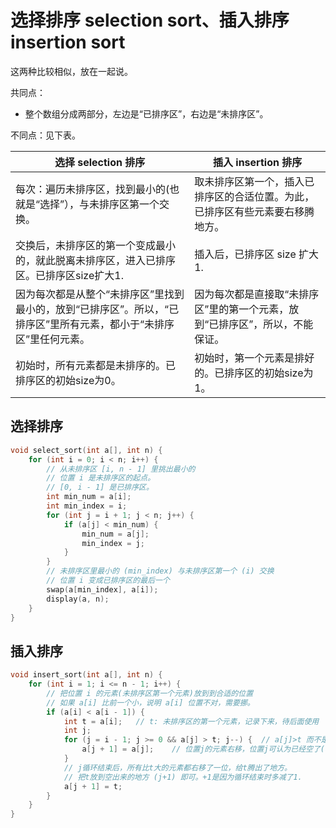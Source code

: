 # 选择排序 selection sort、插入排序 insertion sort

这两种比较相似，放在一起说。

共同点：
* 整个数组分成两部分，左边是“已排序区”，右边是“未排序区”。

不同点：见下表。

选择 selection 排序 | 插入 insertion 排序
---- | ----
每次：遍历未排序区，找到最小的(也就是“选择”），与未排序区第一个交换。|取未排序区第一个，插入已排序区的合适位置。为此，已排序区有些元素要右移腾地方。
交换后，未排序区的第一个变成最小的，就此脱离未排序区，进入已排序区。已排序区size扩大1.| 插入后，已排序区 size 扩大 1.
因为每次都是从整个“未排序区”里找到最小的，放到“已排序区”。所以，“已排序区”里所有元素，都小于“未排序区”里任何元素。| 因为每次都是直接取“未排序区”里的第一个元素，放到“已排序区”，所以，不能保证。
初始时，所有元素都是未排序的。已排序区的初始size为0。|初始时，第一个元素是排好的。已排序区的初始size为1。

## 选择排序

```c++
void select_sort(int a[], int n) {
    for (int i = 0; i < n; i++) {
        // 从未排序区 [i, n - 1] 里挑出最小的
        // 位置 i 是未排序区的起点。
        // [0, i - 1] 是已排序区。
        int min_num = a[i];
        int min_index = i;
        for (int j = i + 1; j < n; j++) {
            if (a[j] < min_num) {
                min_num = a[j];
                min_index = j;
            }
        }
        // 未排序区里最小的 (min_index) 与未排序区第一个 (i) 交换
        // 位置 i 变成已排序区的最后一个
        swap(a[min_index], a[i]);
        display(a, n);
    }
}
```

## 插入排序

```c++
void insert_sort(int a[], int n) {
    for (int i = 1; i <= n - 1; i++) {
        // 把位置 i 的元素(未排序区第一个元素)放到到合适的位置
        // 如果 a[i] 比前一个小，说明 a[i] 位置不对，需要挪。
        if (a[i] < a[i - 1]) {
            int t = a[i];   // t: 未排序区的第一个元素，记录下来，待后面使用
            int j;
            for (j = i - 1; j >= 0 && a[j] > t; j--) {  // a[j]>t 而不是>=t，保持稳定性
                a[j + 1] = a[j];    // 位置j的元素右移，位置j可认为已经空了(尽管实际上还在)
            }
            // j循环结束后，所有比t大的元素都右移了一位，给t腾出了地方。
            // 把t放到空出来的地方 (j+1) 即可。+1是因为循环结束时多减了1.
            a[j + 1] = t;
        }
    }
}
```